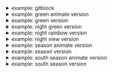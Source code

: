 <details>
  <summary>example: gitblock</summary>

  ![](https://raw.githubusercontent.com/andre-fajar-n/andre-fajar-n/master/profile-3d-contrib/profile-gitblock.svg)
</details>

<details>
  <summary>example: green animate version</summary>

  ![](https://raw.githubusercontent.com/andre-fajar-n/andre-fajar-n/master/profile-3d-contrib/profile-green-animate.svg)
</details>

<details>
  <summary>example: green version</summary>

  ![](https://raw.githubusercontent.com/andre-fajar-n/andre-fajar-n/master/profile-3d-contrib/profile-green.svg)
</details>

<details>
  <summary>example: night green version</summary>

  ![](https://raw.githubusercontent.com/andre-fajar-n/andre-fajar-n/master/profile-3d-contrib/profile-night-green.svg)
</details>

<details>
  <summary>example: night rainbow version</summary>

  ![](https://raw.githubusercontent.com/andre-fajar-n/andre-fajar-n/master/profile-3d-contrib/profile-night-rainbow.svg)
</details>

<details>
  <summary>example: night view version</summary>

  ![](https://raw.githubusercontent.com/andre-fajar-n/andre-fajar-n/master/profile-3d-contrib/profile-night-view.svg)
</details>

<details>
  <summary>example: season animate version</summary>

  ![](https://raw.githubusercontent.com/andre-fajar-n/andre-fajar-n/master/profile-3d-contrib/profile-season-animate.svg)
</details>

<details>
  <summary>example: season version</summary>

  ![](https://raw.githubusercontent.com/andre-fajar-n/andre-fajar-n/master/profile-3d-contrib/profile-season.svg)
</details>

<details>
  <summary>example: south season animate version</summary>

  ![](https://raw.githubusercontent.com/andre-fajar-n/andre-fajar-n/master/profile-3d-contrib/profile-south-season-animate.svg)
</details>

<details>
  <summary>example: south season version</summary>

  ![](https://raw.githubusercontent.com/andre-fajar-n/andre-fajar-n/master/profile-3d-contrib/profile-south-season.svg)
</details>
